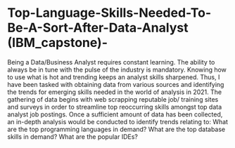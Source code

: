 # Top-Language-Skills-Needed-To-Be-A-Sort-After-Data-Analyst (IBM_capstone)-
Being a Data/Business Analyst requires constant learning. The ability to always be in tune with the pulse of the industry is mandatory. Knowing how to use what is hot and trending keeps an analyst skills sharpened. Thus, I have been tasked with obtaining data from various sources and identifying the trends for emerging skills needed in the world of analysis in 2021.   The gathering of data begins with web scrapping reputable job/ training sites and surveys in order to streamline top reoccurring skills amongst top data analyst job postings.   Once a sufficient amount of data has been collected, an in-depth analysis would be conducted to identify trends relating to:  What are the top programming languages in demand? What are the top database skills in demand? What are the popular IDEs?

